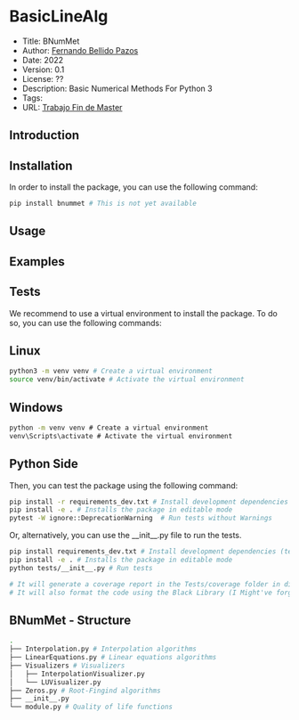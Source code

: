 # BasicLineAlg
- Title: BNumMet
- Author: [Fernando Bellido Pazos](fbellidopazos@gmail.com)
- Date: 2022
- Version: 0.1
- License: ??
- Description: Basic Numerical Methods For Python 3
- Tags: 
- URL: [Trabajo Fin de Master](https://github.com/fbellidopazos/Trabajo-Fin-Master)

## Introduction

## Installation
In order to install the package, you can use the following command:

```bash
pip install bnummet # This is not yet available
```


## Usage



## Examples


## Tests
We recommend to use a virtual environment to install the package. To do so, you can use the following commands:

Linux
-------
```bash
python3 -m venv venv # Create a virtual environment
source venv/bin/activate # Activate the virtual environment
```
Windows
-------
```cmd
python -m venv venv # Create a virtual environment
venv\Scripts\activate # Activate the virtual environment
```
Python Side
-------
Then, you can test the package using the following command:


```bash
pip install -r requirements_dev.txt # Install development dependencies (test libraries)
pip install -e . # Installs the package in editable mode
pytest -W ignore::DeprecationWarning  # Run tests without Warnings
```
Or, alternatively, you can use the \_\_init\_\_.py file to run the tests.

```bash
pip install requirements_dev.txt # Install development dependencies (test libraries)
pip install -e . # Installs the package in editable mode
python tests/__init__.py # Run tests

# It will generate a coverage report in the Tests/coverage folder in different formats (html, xml, lcov). 
# It will also format the code using the Black Library (I Might've forgottent to do so :) )
```

## BNumMet - Structure
```bash
.
├── Interpolation.py # Interpolation algorithms
├── LinearEquations.py # Linear equations algorithms
├── Visualizers # Visualizers
│   ├── InterpolationVisualizer.py
│   └── LUVisualizer.py
├── Zeros.py # Root-Fingind algorithms
├── __init__.py
└── module.py # Quality of life functions
```

 

